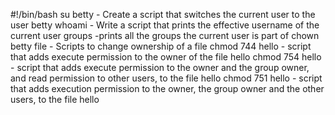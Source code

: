 #!/bin/bash
su betty - Create a script that switches the current user to the user betty
whoami - Write a script that prints the effective username of the current user
groups -prints all the groups the current user is part of
chown betty file - Scripts to change ownership of a file
chmod 744 hello - script that adds execute permission to the owner of the file hello
chmod 754 hello - script that adds execute permission to the owner and the group owner, and read permission to other users, to the file hello
chmod 751 hello - script that adds execution permission to the owner, the group owner and the other users, to the file hello
